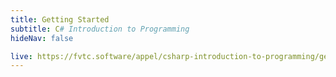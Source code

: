 ```yaml
---
title: Getting Started
subtitle: C# Introduction to Programming
hideNav: false

live: https://fvtc.software/appel/csharp-introduction-to-programming/getting-started
---
```

